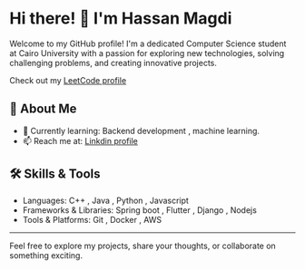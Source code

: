 # Hi there! 👋 I'm Hassan Magdi

Welcome to my GitHub profile! I'm a dedicated Computer Science student at Cairo University with a passion for exploring new technologies, solving challenging problems, and creating innovative projects.  
  
Check out my [LeetCode profile](https://leetcode.com/u/hassan_9066/)
## 🚀 About Me  
- 🌱 Currently learning: Backend development , machine learning.
- 📫 Reach me at: [Linkdin profile](https://www.linkedin.com/in/hassan-magdi-62b5a6240/)

## 🛠️ Skills & Tools  
- Languages: C++ , Java , Python , Javascript
- Frameworks & Libraries: Spring boot , Flutter , Django , Nodejs
- Tools & Platforms: Git , Docker , AWS


---

Feel free to explore my projects, share your thoughts, or collaborate on something exciting.

<!---
hassan1876/hassan1876 is a ✨ special ✨ repository because its `README.md` (this file) appears on your GitHub profile.
You can click the Preview link to take a look at your changes.
--->
